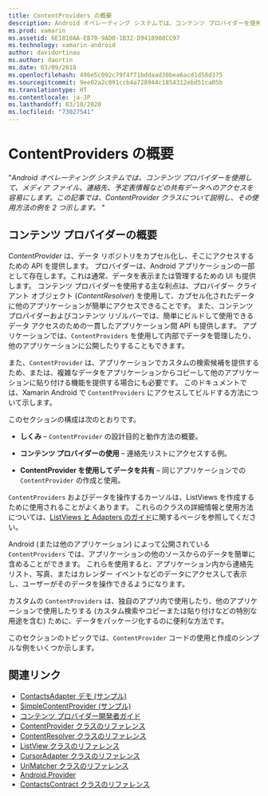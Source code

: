 ```yaml
---
title: ContentProviders の概要
description: Android オペレーティング システムでは、コンテンツ プロバイダーを使用して、メディア ファイル、連絡先、予定表情報などの共有データへのアクセスを容易にします。 この記事では、ContentProvider クラスについて説明し、その使用方法の例を 2 つ示します。
ms.prod: xamarin
ms.assetid: 6E1810AA-EB70-9AD0-1B32-D9418908CC97
ms.technology: xamarin-android
author: davidortinau
ms.author: daortin
ms.date: 03/09/2018
ms.openlocfilehash: 496e5c092c79f4f71bddaad30bea6acd1d58d375
ms.sourcegitcommit: 9ee02a2c091ccb4a728944c1854312ebd51ca05b
ms.translationtype: HT
ms.contentlocale: ja-JP
ms.lasthandoff: 03/10/2020
ms.locfileid: "73027541"
---
```

# <a name="intro-to-contentproviders"></a>ContentProviders の概要

"_Android オペレーティング システムでは、コンテンツ プロバイダーを使用して、メディア ファイル、連絡先、予定表情報などの共有データへのアクセスを容易にします。この記事では、ContentProvider クラスについて説明し、その使用方法の例を 2 つ示します。_ "

## <a name="content-providers-overview"></a>コンテンツ プロバイダーの概要

*ContentProvider* は、データ リポジトリをカプセル化し、そこにアクセスするための API を提供します。 プロバイダーは、Android アプリケーションの一部として存在します。これは通常、データを表示または管理するための UI も提供します。 コンテンツ プロバイダーを使用する主な利点は、プロバイダー クライアント オブジェクト (*ContentResolver*) を使用して、カプセル化されたデータに他のアプリケーションが簡単にアクセスできることです。 また、コンテンツ プロバイダーおよびコンテンツ リゾルバーでは、簡単にビルドして使用できるデータ アクセスのための一貫したアプリケーション間 API も提供します。 アプリケーションでは、`ContentProviders` を使用して内部でデータを管理したり、他のアプリケーションに公開したりすることもできます。

また、`ContentProvider` は、アプリケーションでカスタムの検索候補を提供するため、または、複雑なデータをアプリケーションからコピーして他のアプリケーションに貼り付ける機能を提供する場合にも必要です。 このドキュメントでは、Xamarin Android で `ContentProviders` にアクセスしてビルドする方法について示します。

このセクションの構成は次のとおりです。

- **しくみ** &ndash; `ContentProvider` の設計目的と動作方法の概要。

- **コンテンツ プロバイダーの使用** &ndash; 連絡先リストにアクセスする例。

- **ContentProvider を使用してデータを共有** &ndash; 同じアプリケーションでの `ContentProvider` の作成と使用。

`ContentProviders` およびデータを操作するカーソルは、ListViews を作成するために使用されることがよくあります。 これらのクラスの詳細情報と使用方法については、[ListViews と Adapters のガイド](~/android/user-interface/layouts/list-view/index.md)に関するページを参照してください。

Android (または他のアプリケーション) によって公開されている `ContentProviders` では、アプリケーションの他のソースからのデータを簡単に含めることができます。 これらを使用すると、アプリケーション内から連絡先リスト、写真、またはカレンダー イベントなどのデータにアクセスして表示し、ユーザーがそのデータを操作できるようになります。

カスタムの `ContentProviders` は、独自のアプリ内で使用したり、他のアプリケーションで使用したりする (カスタム検索やコピーまたは貼り付けなどの特別な用途を含む) ために、データをパッケージ化するのに便利な方法です。

このセクションのトピックでは、`ContentProvider` コードの使用と作成のシンプルな例をいくつか示します。

## <a name="related-links"></a>関連リンク

- [ContactsAdapter デモ (サンプル)](https://docs.microsoft.com/samples/xamarin/monodroid-samples/platformfeatures-contactsadapterdemo)
- [SimpleContentProvider (サンプル)](https://docs.microsoft.com/samples/xamarin/monodroid-samples/platformfeatures-simplecontentprovider)
- [コンテンツ プロバイダー開発者ガイド](https://developer.android.com/guide/topics/providers/content-providers.html)
- [ContentProvider クラスのリファレンス](xref:Android.Content.ContentProvider)
- [ContentResolver クラスのリファレンス](xref:Android.Content.ContentResolver)
- [ListView クラスのリファレンス](xref:Android.Widget.ListView)
- [CursorAdapter クラスのリファレンス](xref:Android.Widget.CursorAdapter)
- [UriMatcher クラスのリファレンス](xref:Android.Content.UriMatcher)
- [Android.Provider](xref:Android.Provider)
- [ContactsContract クラスのリファレンス](xref:Android.Provider.ContactsContract)
